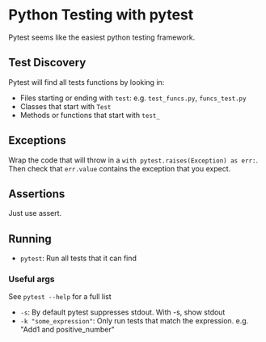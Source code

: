 # Python Testing with pytest

Pytest seems like the easiest python testing framework.

## Test Discovery

Pytest will find all tests functions by looking in:
* Files starting or ending with `test`: e.g. `test_funcs.py`, `funcs_test.py`
* Classes that start with `Test`
* Methods or functions that start with `test_`

## Exceptions

Wrap the code that will throw in a `with pytest.raises(Exception) as err:`. Then check that `err.value` contains the exception that you expect.

## Assertions

Just use assert.

## Running
* `pytest`: Run all tests that it can find

### Useful args
See `pytest --help` for a full list
* `-s`: By default pytest suppresses stdout. With -s, show stdout
* `-k "some_expression"`: Only run tests that match the expression. e.g. "Add1 and positive_number"

